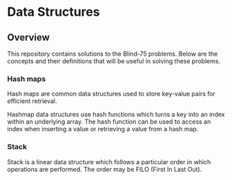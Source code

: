 # Data Structures

## Overview

This repository contains solutions to the Blind-75 problems. Below are the concepts and their definitions that will be useful in solving these problems.

### Hash maps

Hash maps are common data structures used to store key-value pairs for efficient retrieval. 

Hashmap data structures use hash functions which turns a key into an index within an underlying array. The hash function can be used to access an index when inserting a value or retrieving a value from a hash map. 

### Stack

Stack is a linear data structure which follows a particular order in which operations are performed. The order may be FILO (First In Last Out). 

